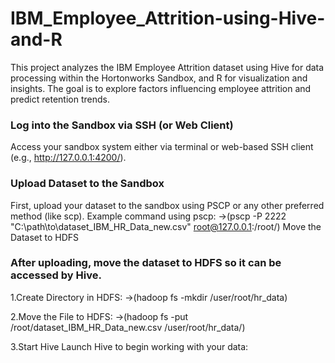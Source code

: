 # IBM_Employee_Attrition-using-Hive-and-R
This project analyzes the IBM Employee Attrition dataset using Hive for data processing within the Hortonworks Sandbox, and R for visualization and insights. The goal is to explore factors influencing employee attrition and predict retention trends.

### Log into the Sandbox via SSH (or Web Client)
Access your sandbox system either via terminal or web-based SSH client (e.g., http://127.0.0.1:4200/).

### Upload Dataset to the Sandbox
First, upload your dataset to the sandbox using PSCP or any other preferred method (like scp).
Example command using pscp:
->(pscp -P 2222 "C:\path\to\dataset_IBM_HR_Data_new.csv" root@127.0.0.1:/root/)
Move the Dataset to HDFS

### After uploading, move the dataset to HDFS so it can be accessed by Hive.
1.Create Directory in HDFS:
->(hadoop fs -mkdir /user/root/hr_data)

2.Move the File to HDFS:
->(hadoop fs -put /root/dataset_IBM_HR_Data_new.csv /user/root/hr_data/)

3.Start Hive
Launch Hive to begin working with your data:
